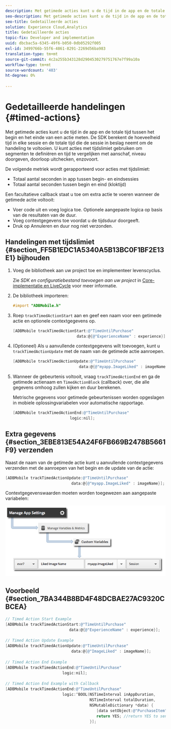 ```yaml
---
description: Met getimede acties kunt u de tijd in de app en de totale tijd tussen het begin en het einde van een actie meten. De SDK berekent de hoeveelheid tijd in elke sessie en de totale tijd die de sessie in beslag neemt om de handeling te voltooien. U kunt acties met tijdslimiet gebruiken om segmenten te definiëren en tijd te vergelijken met aanschaf, niveau doorgeven, doorloop uitchecken, enzovoort.
seo-description: Met getimede acties kunt u de tijd in de app en de totale tijd tussen het begin en het einde van een actie meten. De SDK berekent de hoeveelheid tijd in elke sessie en de totale tijd die de sessie in beslag neemt om de handeling te voltooien. U kunt acties met tijdslimiet gebruiken om segmenten te definiëren en tijd te vergelijken met aanschaf, niveau doorgeven, doorloop uitchecken, enzovoort.
seo-title: Gedetailleerde acties
solution: Experience Cloud,Analytics
title: Gedetailleerde acties
topic-fix: Developer and implementation
uuid: dbcbac5a-6345-49f6-b050-0db05292f005
exl-id: 3499766b-55f6-4861-8291-2269d56ba983
translation-type: tm+mt
source-git-commit: 4c2a255b343128d2904530279751767e7f99a10a
workflow-type: tm+mt
source-wordcount: '403'
ht-degree: 0%

---
```


# Gedetailleerde handelingen {#timed-actions}

Met getimede acties kunt u de tijd in de app en de totale tijd tussen het begin en het einde van een actie meten. De SDK berekent de hoeveelheid tijd in elke sessie en de totale tijd die de sessie in beslag neemt om de handeling te voltooien. U kunt acties met tijdslimiet gebruiken om segmenten te definiëren en tijd te vergelijken met aanschaf, niveau doorgeven, doorloop uitchecken, enzovoort.

De volgende metriek wordt gerapporteerd voor acties met tijdslimiet:

* Totaal aantal seconden in app tussen begin- en eindsessies
* Totaal aantal seconden tussen begin en eind (kloktijd)

Een facultatieve callback staat u toe om extra actie te voeren wanneer de getimede actie voltooit:

* Voer code uit en voeg logica toe. Optionele aangepaste logica op basis van de resultaten van de duur.
* Voeg contextgegevens toe voordat u de tijdsduur doorgeeft.
* Druk op Annuleren en duur nog niet verzonden.

## Handelingen met tijdslimiet {#section_FF5B1EDC1A5340A5B13BC0F1BF2E13E1} bijhouden

1. Voeg de bibliotheek aan uw project toe en implementeer levenscyclus.

   Zie *SDK en configuratiebestand toevoegen aan uw project* in [Core-implementatie en LiveCycle](/help/ios/getting-started/dev-qs.md) voor meer informatie.
1. De bibliotheek importeren:

   ```objective-c
   #import "ADBMobile.h"
   ```

1. Roep `trackTimedActionStart` aan en geef een naam voor een getimede actie en optionele contextgegevens op.

   ```objective-c
   [ADBMobile trackTimedActionStart:@"TimeUntilPurchase"  
                               data:@{@"ExperienceName" : experience}];
   ```

1. (Optioneel) Als u aanvullende contextgegevens wilt toevoegen, kunt u `trackTimedActionUpdate` met de naam van de getimede actie aanroepen.

   ```objective-c
   [ADBMobile trackTimedActionUpdate:@"TimeUntilPurchase"  
                                data:@{@"myapp.ImageLiked" : imageName}];
   ```

1. Wanneer de gebeurtenis voltooit, vraag `trackTimedActionEnd` en ga de getimede actienaam en `TimedActionBlock` (callback) over, die alle gegevens omhoog zullen kijken en duur berekenen.

   Metrische gegevens voor getimede gebeurtenissen worden opgeslagen in mobiele oplossingvariabelen voor automatische rapportage.

   ```objective-c
   [ADBMobile trackTimedActionEnd:@"TimeUntilPurchase"  
                            logic:nil];
   ```

## Extra gegevens {#section_3EBE813E54A24F6FB669B2478B5661F9} verzenden

Naast de naam van de getimede actie kunt u aanvullende contextgegevens verzenden met de aanroepen van het begin en de update van de actie:

```objective-c
[ADBMobile trackTimedActionUpdate:@"TimeUntilPurchase"  
                             data:@{@"myapp.ImageLiked" : imageName}];
```

Contextgegevenswaarden moeten worden toegewezen aan aangepaste variabelen:

![](assets/map-variable-context-ltv.png)

## Voorbeeld {#section_7BA344B8BD4F48DCBAE27AC9320CBCEA}

```objective-c
// Timed Action Start Example 
[ADBMobile trackTimedActionStart:@"TimeUntilPurchase"  
                            data:@{@"ExperienceName" : experience}];

// Timed Action Update Example 
[ADBMobile trackTimedActionUpdate:@"TimeUntilPurchase"  
                             data:@{@"ImageLiked" : imageName}];

// Timed Action End Example 
[ADBMobile trackTimedActionEnd:@"TimeUntilPurchase"  
                         logic:nil]; 
 
// Timed Action End Example with Callback 
[ADBMobile trackTimedActionEnd:@"TimeUntilPurchase"  
                         logic:^BOOL(NSTimeInterval inAppDuration,  
                                     NSTimeInterval totalDuration,  
                                     NSMutableDictionary *data) { 
                                        [data setObject:@"PurchaseItem" forKey:@"Item453"]; 
                                        return YES; //return YES to send the hit, NO to cancel 
                                     }];
```
